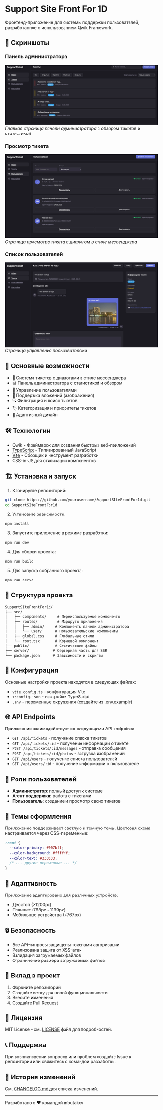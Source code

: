 # Support Site Front For 1D

Фронтенд-приложение для системы поддержки пользователей, разработанное с использованием Qwik Framework.

## 📸 Скриншоты

### Панель администратора
![Admin Dashboard](docs/images/admin-dashboard.png)
*Главная страница панели администратора с обзором тикетов и статистикой*

### Просмотр тикета
![Ticket View](docs/images/ticket-view.png)
*Страница просмотра тикета с диалогом в стиле мессенджера*

### Список пользователей
![Users List](docs/images/users-list.png)
*Страница управления пользователями*

## 🚀 Основные возможности

- 💬 Система тикетов с диалогами в стиле мессенджера
- 📊 Панель администратора с статистикой и обзором
- 👥 Управление пользователями
- 📎 Поддержка вложений (изображения)
- 🔍 Фильтрация и поиск тикетов
- 🏷️ Категоризация и приоритеты тикетов
- 📱 Адаптивный дизайн

## 🛠 Технологии

- [Qwik](https://qwik.builder.io/) - Фреймворк для создания быстрых веб-приложений
- [TypeScript](https://www.typescriptlang.org/) - Типизированный JavaScript
- [Vite](https://vitejs.dev/) - Сборщик и инструмент разработки
- CSS-in-JS для стилизации компонентов

## 🏗 Установка и запуск

1. Клонируйте репозиторий:
```bash
git clone https://github.com/yourusername/SupportSIteFrontFor1d.git
cd SupportSIteFrontFor1d
```

2. Установите зависимости:
```bash
npm install
```

3. Запустите приложение в режиме разработки:
```bash
npm run dev
```

4. Для сборки проекта:
```bash
npm run build
```

5. Для запуска собранного проекта:
```bash
npm run serve
```

## 📁 Структура проекта

```
SupportSIteFrontFor1d/
├── src/
│   ├── components/     # Переиспользуемые компоненты
│   ├── routes/         # Маршруты приложения
│   │   ├── admin/     # Компоненты панели администратора
│   │   └── user/      # Пользовательские компоненты
│   ├── global.css     # Глобальные стили
│   └── root.tsx       # Корневой компонент
├── public/            # Статические файлы
├── server/           # Серверная часть для SSR
└── package.json      # Зависимости и скрипты
```

## 🔧 Конфигурация

Основные настройки проекта находятся в следующих файлах:
- `vite.config.ts` - конфигурация Vite
- `tsconfig.json` - настройки TypeScript
- `.env` - переменные окружения (создайте из .env.example)

## 🌐 API Endpoints

Приложение взаимодействует со следующими API endpoints:

- `GET /api/tickets` - получение списка тикетов
- `GET /api/tickets/:id` - получение информации о тикете
- `POST /api/tickets/:id/messages` - отправка сообщения
- `POST /api/tickets/:id/photos` - загрузка изображений
- `GET /api/users` - получение списка пользователей
- `GET /api/users/:id` - получение информации о пользователе

## 👥 Роли пользователей

- **Администратор**: полный доступ к системе
- **Агент поддержки**: работа с тикетами
- **Пользователь**: создание и просмотр своих тикетов

## 🎨 Темы оформления

Приложение поддерживает светлую и темную темы. Цветовая схема настраивается через CSS-переменные:

```css
:root {
  --color-primary: #007bff;
  --color-background: #ffffff;
  --color-text: #333333;
  /* ... другие переменные ... */
}
```

## 📱 Адаптивность

Приложение адаптировано для различных устройств:
- Десктоп (>1200px)
- Планшет (768px - 1199px)
- Мобильные устройства (<767px)

## 🔒 Безопасность

- Все API-запросы защищены токенами авторизации
- Реализована защита от XSS-атак
- Валидация загружаемых файлов
- Ограничение размера загружаемых файлов

## 🤝 Вклад в проект

1. Форкните репозиторий
2. Создайте ветку для новой функциональности
3. Внесите изменения
4. Создайте Pull Request

## 📄 Лицензия

MIT License - см. [LICENSE](LICENSE) файл для подробностей.

## 📞 Поддержка

При возникновении вопросов или проблем создайте Issue в репозитории или свяжитесь с командой разработки.

## 🔄 История изменений

См. [CHANGELOG.md](CHANGELOG.md) для списка изменений.

---
Разработано с ❤️ командой mbutakov